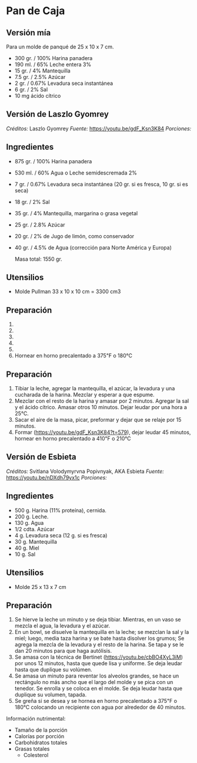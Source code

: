 # Pan de Caja

## Versión mía

Para un molde de panqué de 25 x 10 x 7 cm.

- 300 gr. / 100% Harina panadera
- 190 ml. / 65% Leche entera 3%
- 15 gr. / 4% Mantequilla
- 7.5 gr. / 2.5% Azúcar
- 2 gr. / 0.67% Levadura seca instantánea
- 6 gr. / 2% Sal
- 10 mg ácido cítrico

## Versión de Laszlo Gyomrey

*Créditos:* Laszlo Gyomrey
*Fuente:* https://youtu.be/gdF_Ksn3K84
*Porciones:*

## Ingredientes

- 875 gr. / 100% Harina panadera
- 530 ml. / 60% Agua o Leche semidescremada 2%
- 7 gr. / 0.67% Levadura seca instantánea (20 gr. si es fresca, 10 gr. si es seca) 
- 18 gr. / 2% Sal
- 35 gr. / 4% Mantequilla, margarina o grasa vegetal
- 25 gr. / 2.8% Azúcar
- 20 gr. / 2% de Jugo de limón, como conservador 
- 40 gr. / 4.5% de Agua (corrección para Norte América y Europa)

   Masa total: 1550 gr.


## Utensilios

- Molde Pullman 33 x 10 x 10 cm = 3300 cm3

## Preparación

1. 
2. 
3. 
4. 
5. 
6. Hornear en horno precalentado a 375℉ o 180℃


## Preparación

1. Tibiar la leche, agregar la mantequilla, el azúcar, la levadura y una cucharada de la harina. Mezclar y esperar a que espume.
2. Mezclar con el resto de la harina y amasar por 2 minutos. Agregar la sal y el ácido cítrico. Amasar otros 10 minutos. Dejar leudar por una hora a 25℃.
3. Sacar el aire de la masa, picar, preformar y dejar que se relaje por 15 minutos.
4. Formar (https://youtu.be/gdF_Ksn3K84?t=579), dejar leudar 45 minutos, hornear en horno precalentado a 410℉ o 210℃


## Versión de Esbieta

*Créditos:* Svitlana Volodymyrvna Popivnyak, AKA Esbieta
*Fuente:* https://youtu.be/nDXdh79yx1c
*Porciones:*


## Ingredientes

- 500 g. Harina (11% proteína), cernida.
- 200 g. Leche.
- 130 g. Agua
- 1/2 cdta. Azúcar
- 4 g. Levadura seca (12 g. si es fresca)
-  30 g. Mantequilla
-  40 g. Miel
-  10 g. Sal


## Utensilios

- Molde 25 x 13 x 7 cm

## Preparación

1. Se hierve la leche un minuto y se deja tibiar. Mientras, en un vaso se mezcla el agua, la levadura y el azúcar.
2. En un bowl, se disuelve la mantequilla en la leche; se mezclan la sal y la miel; luego, media taza harina y se bate hasta disolver los grumos; Se agrega la mezcla de la levadura y el resto de la harina. Se tapa y se le dan 20 minutos para que haga autólisis.
3. Se amasa con la técnica de Bertinet (https://youtu.be/cbBO4XyL3iM) por unos 12 minutos, hasta que quede lisa y uniforme. Se deja leudar hasta que duplique su volúmen.
4. Se amasa un minuto para reventar los alveolos grandes, se hace un rectángulo no más ancho que el largo del molde y se pica con un tenedor. Se enrolla y se coloca en el molde. Se deja leudar hasta que duplique su volumen, tapada.
5. Se greña si se desea y se hornea en horno precalentado a 375℉ o 180℃ colocando un recipiente con agua por alrededor de 40 minutos.


Información nutrimental:

- Tamaño de la porción
- Calorías por porción
- Carbohidratos totales
- Grasas totales
  - Colesterol

 
